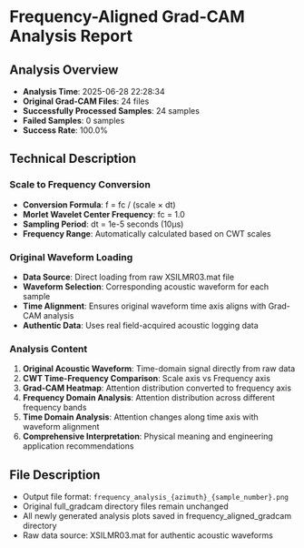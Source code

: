 # Frequency-Aligned Grad-CAM Analysis Report

## Analysis Overview
- **Analysis Time**: 2025-06-28 22:28:34
- **Original Grad-CAM Files**: 24 files
- **Successfully Processed Samples**: 24 samples
- **Failed Samples**: 0 samples
- **Success Rate**: 100.0%

## Technical Description

### Scale to Frequency Conversion
- **Conversion Formula**: f = fc / (scale × dt)
- **Morlet Wavelet Center Frequency**: fc = 1.0
- **Sampling Period**: dt = 1e-5 seconds (10μs)
- **Frequency Range**: Automatically calculated based on CWT scales

### Original Waveform Loading
- **Data Source**: Direct loading from raw XSILMR03.mat file
- **Waveform Selection**: Corresponding acoustic waveform for each sample
- **Time Alignment**: Ensures original waveform time axis aligns with Grad-CAM analysis
- **Authentic Data**: Uses real field-acquired acoustic logging data

### Analysis Content
1. **Original Acoustic Waveform**: Time-domain signal directly from raw data
2. **CWT Time-Frequency Comparison**: Scale axis vs Frequency axis
3. **Grad-CAM Heatmap**: Attention distribution converted to frequency axis
4. **Frequency Domain Analysis**: Attention distribution across different frequency bands
5. **Time Domain Analysis**: Attention changes along time axis with waveform alignment
6. **Comprehensive Interpretation**: Physical meaning and engineering application recommendations

## File Description
- Output file format: `frequency_analysis_{azimuth}_{sample_number}.png`
- Original full_gradcam directory files remain unchanged
- All newly generated analysis plots saved in frequency_aligned_gradcam directory
- Raw data source: XSILMR03.mat for authentic acoustic waveforms

